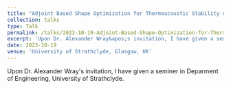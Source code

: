 ```yaml
---
title: "Adjoint Based Shape Optimization for Thermoacoustic Stability of Combustors"
collection: talks
type: Talk
permalink: /talks/2023-10-19-Adjoint-Based-Shape-Optimization-for-Thermoacoustic-Stability-of-Combustors
excerpt: 'Upon Dr. Alexander Wray&apos;s invitation, I have given a seminer in Deparment of Engineering, University of Strathclyde.'
date: 2023-10-19
venue: 'University of Strathclyde, Glasgow, UK'
---
```

Upon Dr. Alexander Wray&apos;s invitation, I have given a seminer in Deparment of Engineering, University of Strathclyde.
